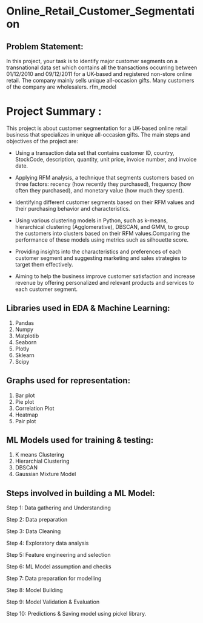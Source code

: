 # Online_Retail_Customer_Segmentation

## Problem Statement:
In this project, your task is to identify major customer segments on a transnational data set which contains all the transactions occurring between 01/12/2010 and 09/12/2011 for a UK-based and registered non-store online retail. The company mainly sells unique all-occasion gifts. Many customers of the company are wholesalers. rfm_model


# Project Summary :

This project is about customer segmentation for a UK-based online retail business that specializes in unique all-occasion gifts. The main steps and objectives of the project are:

* Using a transaction data set that contains customer ID, country, StockCode, description, quantity, unit price, invoice number, and invoice date.

* Applying RFM analysis, a technique that segments customers based on three factors: recency (how recently they purchased), frequency (how often they purchased), and monetary value (how much they spent).

* Identifying different customer segments based on their RFM values and their purchasing behavior and characteristics.

* Using various clustering models in Python, such as k-means, hierarchical clustering (Agglomerative), DBSCAN, and GMM, to group the customers into clusters based on their RFM values.Comparing the performance of these models using metrics such as silhouette score.

* Providing insights into the characteristics and preferences of each customer segment and suggesting marketing and sales strategies to target them effectively.

* Aiming to help the business improve customer satisfaction and increase revenue by offering personalized and relevant products and services to each customer segment.


## Libraries used in EDA & Machine Learning:
1. Pandas
2. Numpy
3. Matplotib
4. Seaborn
5. Plotly
6. Sklearn
7. Scipy


## Graphs used for representation:
1. Bar plot
2. Pie plot
3. Correlation Plot
6. Heatmap
7. Pair plot


## ML Models used for training & testing:
1. K means Clustering	
2. Hierarchial Clustering		
3. DBSCAN	
4. Gaussian Mixture Model

## Steps involved in building a ML Model:

 Step 1: Data gathering and Understanding

 Step 2: Data preparation

 Step 3: Data Cleaning

 Step 4: Exploratory data analysis

 Step 5: Feature engineering and selection

 Step 6: ML Model assumption and checks

 Step 7: Data preparation for modelling

 Step 8: Model Building

 Step 9: Model Validation & Evaluation

 Step 10: Predictions & Saving model using pickel library.
